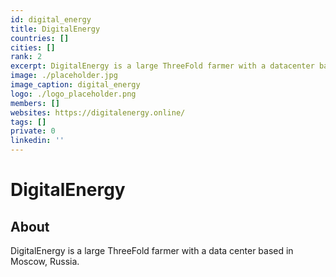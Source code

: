 ```yaml
---
id: digital_energy
title: DigitalEnergy
countries: []
cities: []
rank: 2
excerpt: DigitalEnergy is a large ThreeFold farmer with a datacenter based in Moscow, Russia. 
image: ./placeholder.jpg
image_caption: digital_energy
logo: ./logo_placeholder.png
members: []
websites: https://digitalenergy.online/
tags: []
private: 0
linkedin: ''
---
```


# DigitalEnergy

## About

DigitalEnergy is a large ThreeFold farmer with a data center based in Moscow, Russia. 

<!-- 
## Mission

## Impact

## Powered by ThreeFold

## Join saving our planet! -->

<!-- 
## Support this project

## TFGrid Solution

### Roadmap -->



